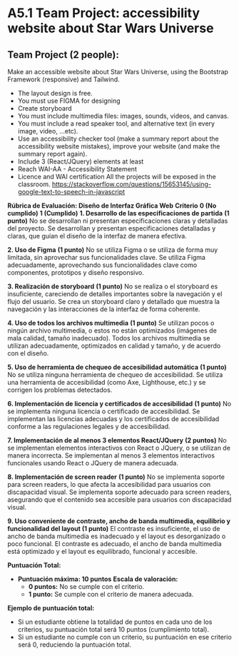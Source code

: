 ﻿# A5.1 Team Project: accessibility website about Star Wars Universe
## Team Project (2 people):
Make an accessible website about Star Wars Universe, using the Bootstrap Framework (responsive) and Tailwind.

* The layout design is free.
* You must use FIGMA for designing
* Create storyboard
* You must include multimedia files: images, sounds, videos, and canvas.
* You must include a read speaker tool, and alternative text (in every image, video, …etc).
* Use an accessibility checker tool (make a summary report about the accessibility website mistakes), improve your website (and make the summary report again). 
* Include 3 (React/JQuery) elements at least
* Reach WAI-AA - Accessibility Statement 
* Licence and WAI certification
All the projects will be exposed in the classroom.
https://stackoverflow.com/questions/15653145/using-google-text-to-speech-in-javascript

**Rúbrica de Evaluación: Diseño de Interfaz Gráfica Web**
**Criterio**
**0 (No cumplido)**
**1 (Cumplido)**
**1. Desarrollo de las especificaciones de partida**
**(1 punto)**
No se desarrollan ni presentan especificaciones claras y detalladas del proyecto.
Se desarrollan y presentan especificaciones detalladas y claras, que guían el diseño de la interfaz de manera efectiva.

**2. Uso de Figma**
**(1 punto)**
No se utiliza Figma o se utiliza de forma muy limitada, sin aprovechar sus funcionalidades clave.
Se utiliza Figma adecuadamente, aprovechando sus funcionalidades clave como componentes, prototipos y diseño responsivo.

**3. Realización de storyboard**
**(1 punto)**
No se realiza o el storyboard es insuficiente, careciendo de detalles importantes sobre la navegación y el flujo del usuario.
Se crea un storyboard claro y detallado que muestra la navegación y las interacciones de la interfaz de forma coherente.

**4. Uso de todos los archivos multimedia**
**(1 punto)**
Se utilizan pocos o ningún archivo multimedia, o estos no están optimizados (imágenes de mala calidad, tamaño inadecuado).
Todos los archivos multimedia se utilizan adecuadamente, optimizados en calidad y tamaño, y de acuerdo con el diseño.

**5. Uso de herramienta de chequeo de accesibilidad automática**
**(1 punto)**
No se utiliza ninguna herramienta de chequeo de accesibilidad.
Se utiliza una herramienta de accesibilidad (como Axe, Lighthouse, etc.) y se corrigen los problemas detectados.

**6. Implementación de licencia y certificados de accesibilidad**
**(1 punto)**
No se implementa ninguna licencia o certificado de accesibilidad.
Se implementan las licencias adecuadas y los certificados de accesibilidad conforme a las regulaciones legales y de accesibilidad.

**7. Implementación de al menos 3 elementos React/JQuery**
**(2 puntos)**
No se implementan elementos interactivos con React o JQuery, o se utilizan de manera incorrecta.
Se implementan al menos 3 elementos interactivos funcionales usando React o JQuery de manera adecuada.

**8. Implementación de screen reader**
**(1 punto)**
No se implementa soporte para screen readers, lo que afecta la accesibilidad para usuarios con discapacidad visual.
Se implementa soporte adecuado para screen readers, asegurando que el contenido sea accesible para usuarios con discapacidad visual.

**9. Uso conveniente de contraste, ancho de banda multimedia, equilibrio y funcionalidad del layout (1 punto)**
El contraste es insuficiente, el uso de ancho de banda multimedia es inadecuado y el layout es desorganizado o poco funcional.
El contraste es adecuado, el ancho de banda multimedia está optimizado y el layout es equilibrado, funcional y accesible.

**Puntuación Total:**
* **Puntuación máxima: 10 puntos** 
**Escala de valoración:**
   * **0 puntos:** No se cumple con el criterio.
   * **1 punto:** Se cumple con el criterio de manera adecuada.

**Ejemplo de puntuación total:**
* Si un estudiante obtiene la totalidad de puntos en cada uno de los criterios, su puntuación total será 10 puntos (cumplimiento total).
* Si un estudiante no cumple con un criterio, su puntuación en ese criterio será 0, reduciendo la puntuación total.
